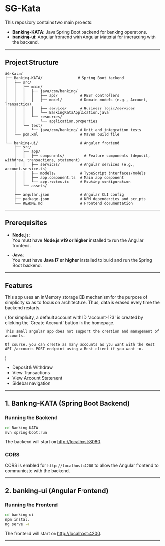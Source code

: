 # SG-Kata

This repository contains two main projects:

- **Banking-KATA**: Java Spring Boot backend for banking operations.
- **banking-ui**: Angular frontend with Angular Material for interacting with the backend.

---

## Project Structure

```
SG-Kata/
├── Banking-KATA/                # Spring Boot backend
│   ├── src/
│   │   ├── main/
│   │   │   ├── java/com/banking/
│   │   │   │   ├── api/          # REST controllers
│   │   │   │   ├── model/        # Domain models (e.g., Account, Transaction)
│   │   │   │   ├── service/      # Business logic/services
│   │   │   │   └── BankingKataApplication.java
│   │   │   └── resources/
│   │   │       └── application.properties
│   │   └── test/
│   │       └── java/com/banking/ # Unit and integration tests
│   └── pom.xml                   # Maven build file
│
└── banking-ui/                   # Angular frontend
    ├── src/
    │   ├── app/
    │   │   ├── components/         # Feature components (deposit, withdraw, transactions, statement)
    │   │   ├── services/         # Angular services (e.g., account.service.ts)
    │   │   ├── models/           # TypeScript interfaces/models
    │   │   ├── app.component.ts  # Main app component
    │   │   └── app.routes.ts     # Routing configuration
    │   └── assets/
    │
    ├── angular.json              # Angular CLI config
    ├── package.json              # NPM dependencies and scripts
    └── README.md                 # Frontend documentation
```

---

## Prerequisites

- **Node.js:**  
  You must have **Node.js v19 or higher** installed to run the Angular frontend.

- **Java:**  
  You must have **Java 17 or higher** installed to build and run the Spring Boot backend.

---


## Features

This app uses an inMemory storage DB mechanism for the purpose of simplicity so as to focus on architecture.
Thus, data is erased every time the backend restarts.

  ( 
    for simplicity, a default account with ID 'account-123' is created by clicking the 'Create Account' button in the homepage.

    This small angular app does not support the creation and management of accounts.

    Of course, you can create as many accounts as you want with the Rest API /accounts POST endpoint using a Rest client if you want to.
  )
- Deposit & Withdraw
- View Transactions
- View Account Statement
- Sidebar navigation

---

## 1. Banking-KATA (Spring Boot Backend)

### Running the Backend

```sh
cd Banking-KATA
mvn spring-boot:run
```

The backend will start on [http://localhost:8080](http://localhost:8080).

### CORS

CORS is enabled for `http://localhost:4200` to allow the Angular frontend to communicate with the backend.

---

## 2. banking-ui (Angular Frontend)

### Running the Frontend

```sh
cd banking-ui
npm install
ng serve -o
```

The frontend will start on [http://localhost:4200](http://localhost:4200).

---

